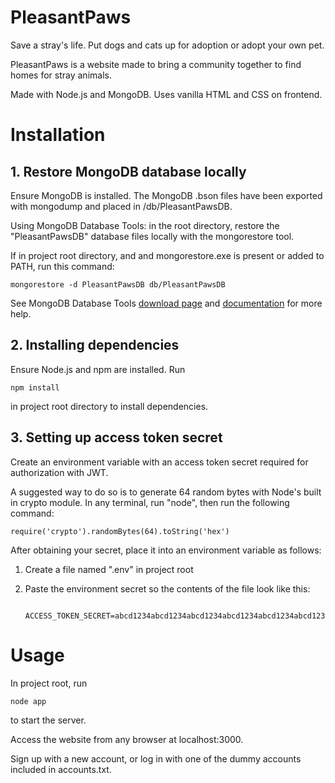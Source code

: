# PleasantPaws

Save a stray's life. Put dogs and cats up for adoption or adopt your own pet.

PleasantPaws is a website made to bring a community together to find homes for stray animals.

Made with Node.js and MongoDB. Uses vanilla HTML and CSS on frontend.

# Installation

## 1. Restore MongoDB database locally

Ensure MongoDB is installed. The MongoDB .bson files have been exported with mongodump and placed in /db/PleasantPawsDB. 

Using MongoDB Database Tools: in the root directory, restore the "PleasantPawsDB" database files locally with the mongorestore tool. 

If in project root directory, and and mongorestore.exe is present or added to PATH, run this command:

    mongorestore -d PleasantPawsDB db/PleasantPawsDB

See MongoDB Database Tools [download page](https://www.mongodb.com/try/download/database-tools) and [documentation](https://www.mongodb.com/docs/database-tools/) for more help.

## 2. Installing dependencies

Ensure Node.js and npm are installed. Run

    npm install

in project root directory to install dependencies.


## 3. Setting up access token secret

Create an environment variable with an access token secret required for authorization with JWT.

A suggested way to do so is to generate 64 random bytes with Node's built in crypto module. In any terminal, run "node", then run the following command:

    require('crypto').randomBytes(64).toString('hex')

After obtaining your secret, place it into an environment variable as follows: 

1. Create a file named ".env" in project root
2. Paste the environment secret so the contents of the file look like this:

        ACCESS_TOKEN_SECRET=abcd1234abcd1234abcd1234abcd1234abcd1234abcd1234abcd1234abcd1234abcd1234abcd1234abcd1234abcd1234abcd1234abcd1234abcd1234abcd1234


# Usage

In project root, run

    node app

to start the server. 

Access the website from any browser at localhost:3000.

Sign up with a new account, or log in with one of the dummy accounts included in accounts.txt.